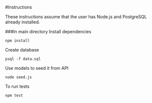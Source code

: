 #Instructions

These instructions assume that the user has Node.js and PostgreSQL
already installed.

###In main directory
Install dependencies

```npm install```

Create database

```psql -f data.sql```

Use models to seed it from API

```node seed.js```

To run tests

```npm test```
